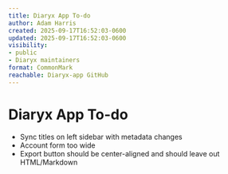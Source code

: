 ```yaml
---
title: Diaryx App To-do
author: Adam Harris
created: 2025-09-17T16:52:03-0600
updated: 2025-09-17T16:52:03-0600
visibility:
- public
- Diaryx maintainers
format: CommonMark
reachable: Diaryx-app GitHub
---
```


# Diaryx App To-do

- Sync titles on left sidebar with metadata changes
- Account form too wide
- Export button should be center-aligned and should leave out HTML/Markdown
